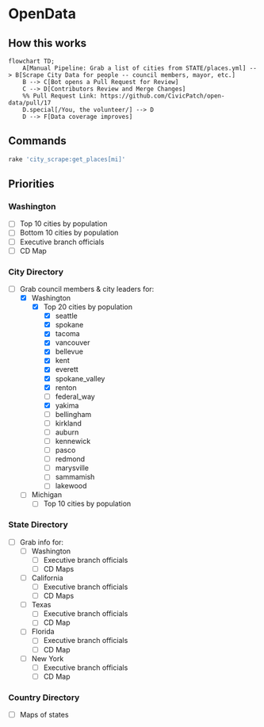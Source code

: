 # OpenData

## How this works

```mermaid
flowchart TD;
    A[Manual Pipeline: Grab a list of cities from STATE/places.yml] --> B[Scrape City Data for people -- council members, mayor, etc.]
    B --> C[Bot opens a Pull Request for Review]
    C --> D[Contributors Review and Merge Changes]
    %% Pull Request Link: https://github.com/CivicPatch/open-data/pull/17
    D.special[/You, the volunteer/] --> D
    D --> F[Data coverage improves]
```

## Commands

```bash
rake 'city_scrape:get_places[mi]'
```

## Priorities
### Washington
- [ ] Top 10 cities by population
- [ ] Bottom 10 cities by population
- [ ] Executive branch officials
- [ ] CD Map

### City Directory
- [ ] Grab council members & city leaders for:
  - [x] Washington
    - [x] Top 20 cities by population
      - [x] seattle
      - [x] spokane
      - [x] tacoma
      - [x] vancouver
      - [x] bellevue
      - [x] kent
      - [x] everett
      - [x] spokane_valley
      - [x] renton
      - [ ] federal_way
      - [x] yakima
      - [ ] bellingham
      - [ ] kirkland
      - [ ] auburn
      - [ ] kennewick
      - [ ] pasco
      - [ ] redmond
      - [ ] marysville
      - [ ] sammamish
      - [ ] lakewood
  - [ ] Michigan
    - [ ] Top 10 cities by population

### State Directory
- [ ] Grab info for:
  - [ ] Washington
    - [ ] Executive branch officials
    - [ ] CD Maps
  - [ ] California
    - [ ] Executive branch officials
    - [ ] CD Maps
  - [ ] Texas
    - [ ] Executive branch officials
    - [ ] CD Map 
  - [ ] Florida
    - [ ] Executive branch officials
    - [ ] CD Map
  - [ ] New York
    - [ ] Executive branch officials
    - [ ] CD Map

### Country Directory
- [ ] Maps of states
